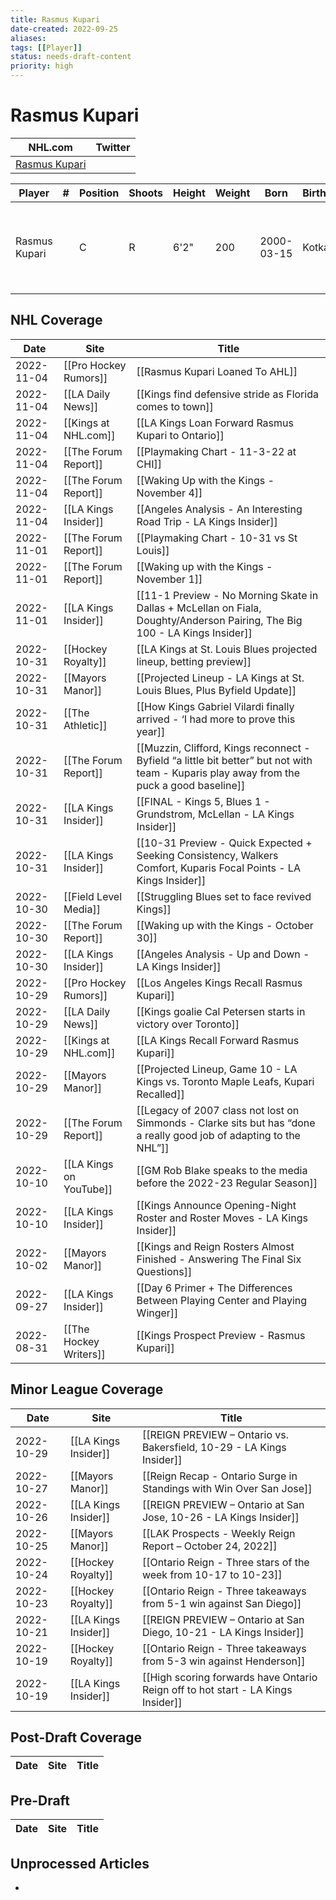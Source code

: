 ```yaml
---
title: Rasmus Kupari
date-created: 2022-09-25
aliases: 
tags: [[Player]]
status: needs-draft-content
priority: high
---
```


# Rasmus Kupari

NHL.com | Twitter
-|-
[Rasmus Kupari](https://www.nhl.com/player/rasmus-kupari-8480845) | []()

Player | \# | Position | Shoots | Height | Weight | Born | Birthplace | Draft
---|---|---|---|---|---|---|---|---
Rasmus Kupari | |  C | R | 6'2" | 200 |2000-03-15 | Kotka, FIN | 2018 LAK, 1st rd, 20th pk (20th overall)
 


## NHL  Coverage
| Date       | Site                    | Title                                                                                                                                     |
| ---------- | ----------------------- | ----------------------------------------------------------------------------------------------------------------------------------------- |
| 2022-11-04 | [[Pro Hockey Rumors]]   | [[Rasmus Kupari Loaned To AHL]]                                                                                                           |
| 2022-11-04 | [[LA Daily News]]       | [[Kings find defensive stride as Florida comes to town]]                                                                                  |
| 2022-11-04 | [[Kings at NHL.com]]    | [[LA Kings Loan Forward Rasmus Kupari to Ontario]]                                                                                        |
| 2022-11-04 | [[The Forum Report]]    | [[Playmaking Chart - 11-3-22 at CHI]]                                                                                                     |
| 2022-11-04 | [[The Forum Report]]    | [[Waking Up with the Kings - November 4]]                                                                                                 |
| 2022-11-04 | [[LA Kings Insider]]    | [[Angeles Analysis - An Interesting Road Trip - LA Kings Insider]]                                                                        |
| 2022-11-01 | [[The Forum Report]]    | [[Playmaking Chart - 10-31 vs St Louis]]                                                                                                  |
| 2022-11-01 | [[The Forum Report]]    | [[Waking up with the Kings - November 1]]                                                                                                 |
| 2022-11-01 | [[LA Kings Insider]]    | [[11-1 Preview - No Morning Skate in Dallas + McLellan on Fiala, Doughty/Anderson Pairing, The Big 100 - LA Kings Insider]]               |
| 2022-10-31 | [[Hockey Royalty]]      | [[LA Kings at St. Louis Blues projected lineup, betting preview]]                                                                         |
| 2022-10-31 | [[Mayors Manor]]        | [[Projected Lineup - LA Kings at St. Louis Blues, Plus Byfield Update]]                                                                   |
| 2022-10-31 | [[The Athletic]]        | [[How Kings Gabriel Vilardi finally arrived - ‘I had more to prove this year]]                                                            |
| 2022-10-31 | [[The Forum Report]]    | [[Muzzin, Clifford, Kings reconnect - Byfield “a little bit better” but not with team - Kuparis play away from the puck a good baseline]] |
| 2022-10-31 | [[LA Kings Insider]]    | [[FINAL - Kings 5, Blues 1 - Grundstrom, McLellan - LA Kings Insider]]                                                                    |
| 2022-10-31 | [[LA Kings Insider]]    | [[10-31 Preview - Quick Expected + Seeking Consistency, Walkers Comfort, Kuparis Focal Points - LA Kings Insider]]                        |
| 2022-10-30 | [[Field Level Media]]   | [[Struggling Blues set to face revived Kings]]                                                                                            |
| 2022-10-30 | [[The Forum Report]]    | [[Waking up with the Kings - October 30]]                                                                                                 |
| 2022-10-30 | [[LA Kings Insider]]    | [[Angeles Analysis - Up and Down - LA Kings Insider]]                                                                                     |
| 2022-10-29 | [[Pro Hockey Rumors]]   | [[Los Angeles Kings Recall Rasmus Kupari]]                                                                                                |
| 2022-10-29 | [[LA Daily News]]       | [[Kings goalie Cal Petersen starts in victory over Toronto]]                                                                              |
| 2022-10-29 | [[Kings at NHL.com]]    | [[LA Kings Recall Forward Rasmus Kupari]]                                                                                                 |
| 2022-10-29 | [[Mayors Manor]]        | [[Projected Lineup, Game 10 - LA Kings vs. Toronto Maple Leafs, Kupari Recalled]]                                                         |
| 2022-10-29 | [[The Forum Report]]    | [[Legacy of 2007 class not lost on Simmonds - Clarke sits but has “done a really good job of adapting to the NHL”]]                       |
| 2022-10-10 | [[LA Kings on YouTube]] | [[GM Rob Blake speaks to the media before the 2022-23 Regular Season]]                                                                    |
| 2022-10-10 | [[LA Kings Insider]]    | [[Kings Announce Opening-Night Roster and Roster Moves - LA Kings Insider]]                                                               |
| 2022-10-02 | [[Mayors Manor]]        | [[Kings and Reign Rosters Almost Finished - Answering The Final Six Questions]]                                                           |
| 2022-09-27 | [[LA Kings Insider]]    | [[Day 6 Primer + The Differences Between Playing Center and Playing Winger]]                                                              |
| 2022-08-31 | [[The Hockey Writers]]  | [[Kings Prospect Preview - Rasmus Kupari]]                                                                          |


## Minor League Coverage
| Date       | Site                 | Title                                                                            |
| ---------- | -------------------- | -------------------------------------------------------------------------------- |
| 2022-10-29 | [[LA Kings Insider]] | [[REIGN PREVIEW – Ontario vs. Bakersfield, 10-29 - LA Kings Insider]]            |
| 2022-10-27 | [[Mayors Manor]]     | [[Reign Recap - Ontario Surge in Standings with Win Over San Jose]]              |
| 2022-10-26 | [[LA Kings Insider]] | [[REIGN PREVIEW – Ontario at San Jose, 10-26 - LA Kings Insider]]                |
| 2022-10-25 | [[Mayors Manor]]     | [[LAK Prospects - Weekly Reign Report – October 24, 2022]]                       |
| 2022-10-24 | [[Hockey Royalty]]   | [[Ontario Reign - Three stars of the week from 10-17 to 10-23]]                  |
| 2022-10-23 | [[Hockey Royalty]]   | [[Ontario Reign - Three takeaways from 5-1 win against San Diego]]               |
| 2022-10-21 | [[LA Kings Insider]] | [[REIGN PREVIEW – Ontario at San Diego, 10-21 - LA Kings Insider]]               |
| 2022-10-19 | [[Hockey Royalty]]   | [[Ontario Reign - Three takeaways from 5-3 win against Henderson]]               |
| 2022-10-19 | [[LA Kings Insider]] | [[High scoring forwards have Ontario Reign off to hot start - LA Kings Insider]] |


## Post-Draft Coverage
Date | Site |  Title
---|---|---


## Pre-Draft
Date | Site |  Title
---|---|---


## Unprocessed Articles
- 
